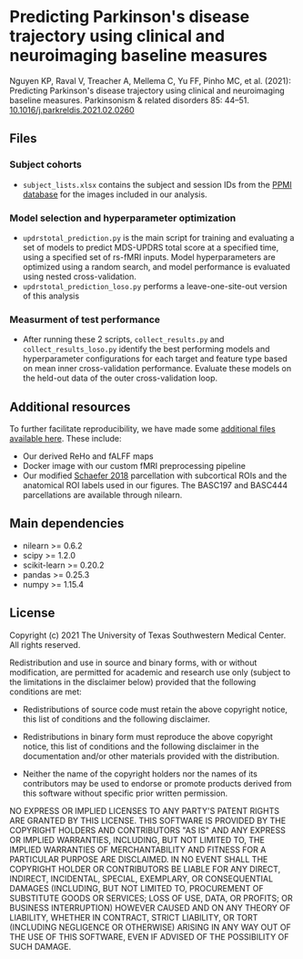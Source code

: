 # Predicting Parkinson's disease trajectory using clinical and neuroimaging baseline measures
Nguyen KP, Raval V, Treacher A, Mellema C, Yu FF, Pinho MC, et al. (2021): Predicting Parkinson's disease trajectory using clinical and neuroimaging baseline measures. Parkinsonism & related disorders 85: 44–51.
[10.1016/j.parkreldis.2021.02.0260](https://doi.org/10.1016/j.parkreldis.2021.02.0260)

## Files
### Subject cohorts
- `subject_lists.xlsx` contains the subject and session IDs from the [PPMI database](https://www.ppmi-info.org/) for the images included in our analysis.
### Model selection and hyperparameter optimization
- `updrstotal_prediction.py` is the main script for training and evaluating a set of models to predict MDS-UPDRS total score at a specified time, using a specified set of rs-fMRI inputs. Model hyperparameters are optimized using a random search, and model performance is evaluated using nested cross-validation. 
- `updrstotal_prediction_loso.py` performs a leave-one-site-out version of this analysis
### Measurment of test performance 
- After running these 2 scripts, `collect_results.py` and `collect_results_loso.py` identify the best performing models and hyperparameter configurations for
each target and feature type based on mean inner cross-validation performance. Evaluate these models on the held-out data of the outer cross-validation loop. 

## Additional resources
To further facilitate reproducibility, we have made some [additional files available here](https://cloud.biohpc.swmed.edu/index.php/s/LsiC2KetzJFNy8w). These include:
- Our derived ReHo and fALFF maps
- Docker image with our custom fMRI preprocessing pipeline
- Our modified [Schaefer 2018](https://pubmed.ncbi.nlm.nih.gov/28981612/) parcellation with subcortical ROIs and the anatomical ROI labels used in our figures. The BASC197 and BASC444 parcellations are available through nilearn. 

## Main dependencies
* nilearn >= 0.6.2
* scipy >= 1.2.0
* scikit-learn >= 0.20.2
* pandas >= 0.25.3
* numpy >= 1.15.4

## License
Copyright (c) 2021 The University of Texas Southwestern Medical Center.
All rights reserved.
 
Redistribution and use in source and binary forms, with or without
modification, are permitted for academic and research use only (subject to the limitations in the disclaimer below) provided that the following conditions are met:
 
* Redistributions of source code must retain the above copyright notice,
this list of conditions and the following disclaimer.

* Redistributions in binary form must reproduce the above copyright
notice, this list of conditions and the following disclaimer in the
documentation and/or other materials provided with the distribution.

* Neither the name of the copyright holders nor the names of its
contributors may be used to endorse or promote products derived from this
software without specific prior written permission.
 
NO EXPRESS OR IMPLIED LICENSES TO ANY PARTY'S PATENT RIGHTS ARE GRANTED BY
THIS LICENSE. THIS SOFTWARE IS PROVIDED BY THE COPYRIGHT HOLDERS AND
CONTRIBUTORS "AS IS" AND ANY EXPRESS OR IMPLIED WARRANTIES, INCLUDING, BUT NOT
LIMITED TO, THE IMPLIED WARRANTIES OF MERCHANTABILITY AND FITNESS FOR A
PARTICULAR PURPOSE ARE DISCLAIMED. IN NO EVENT SHALL THE COPYRIGHT HOLDER OR
CONTRIBUTORS BE LIABLE FOR ANY DIRECT, INDIRECT, INCIDENTAL, SPECIAL,
EXEMPLARY, OR CONSEQUENTIAL DAMAGES (INCLUDING, BUT NOT LIMITED TO,
PROCUREMENT OF SUBSTITUTE GOODS OR SERVICES; LOSS OF USE, DATA, OR PROFITS; OR
BUSINESS INTERRUPTION) HOWEVER CAUSED AND ON ANY THEORY OF LIABILITY, WHETHER
IN CONTRACT, STRICT LIABILITY, OR TORT (INCLUDING NEGLIGENCE OR OTHERWISE)
ARISING IN ANY WAY OUT OF THE USE OF THIS SOFTWARE, EVEN IF ADVISED OF THE
POSSIBILITY OF SUCH DAMAGE.